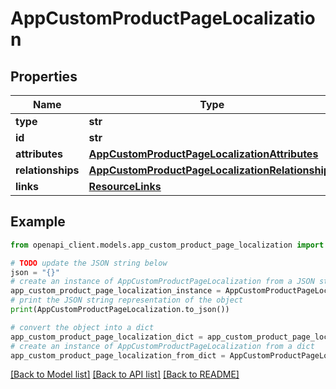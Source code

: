 # AppCustomProductPageLocalization


## Properties

Name | Type | Description | Notes
------------ | ------------- | ------------- | -------------
**type** | **str** |  | 
**id** | **str** |  | 
**attributes** | [**AppCustomProductPageLocalizationAttributes**](AppCustomProductPageLocalizationAttributes.md) |  | [optional] 
**relationships** | [**AppCustomProductPageLocalizationRelationships**](AppCustomProductPageLocalizationRelationships.md) |  | [optional] 
**links** | [**ResourceLinks**](ResourceLinks.md) |  | [optional] 

## Example

```python
from openapi_client.models.app_custom_product_page_localization import AppCustomProductPageLocalization

# TODO update the JSON string below
json = "{}"
# create an instance of AppCustomProductPageLocalization from a JSON string
app_custom_product_page_localization_instance = AppCustomProductPageLocalization.from_json(json)
# print the JSON string representation of the object
print(AppCustomProductPageLocalization.to_json())

# convert the object into a dict
app_custom_product_page_localization_dict = app_custom_product_page_localization_instance.to_dict()
# create an instance of AppCustomProductPageLocalization from a dict
app_custom_product_page_localization_from_dict = AppCustomProductPageLocalization.from_dict(app_custom_product_page_localization_dict)
```
[[Back to Model list]](../README.md#documentation-for-models) [[Back to API list]](../README.md#documentation-for-api-endpoints) [[Back to README]](../README.md)


